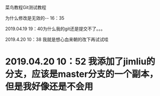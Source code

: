 菜鸟教程Git测试教程

为什么修改是无效的-- 16：35


2019.04.19 19：40为什么我的git还是提交不了。。。

2019.4.20 10：38 我就是想心血来朝的改下再试试哇

# 2019.04.20 10：52 我添加了jimliu的分支，应该是master分支的一个副本，但是我好像还是不会用



